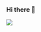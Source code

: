 ### Hi there 👋

<!--
**frundak/frundak** is a ✨ _special_ ✨ repository because its `README.md` (this file) appears on your GitHub profile.

Here are some ideas to get you started:

- 🔭 I’m currently working on ...
- 🌱 I’m currently learning ...
- 👯 I’m looking to collaborate on ...
- 🤔 I’m looking for help with ...
- 💬 Ask me about ...
- 📫 How to reach me: ...
- 😄 Pronouns: ...
- ⚡ Fun fact: ...
-->
![](https://leetcard.jacoblin.cool/frundak?sheets=https://gist.githubusercontent.com/frundak/eae9bf27f387564a185bb3fd5ce8a9b8/raw/0a2f0f49d3e7645568857e940fe53f807c94485f/styles.css)

